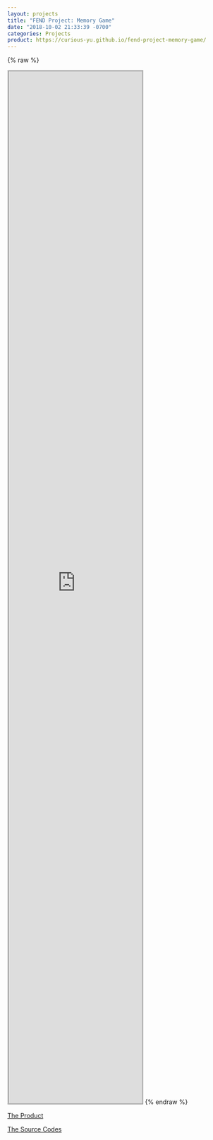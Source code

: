```yaml
---
layout: projects
title: "FEND Project: Memory Game"
date: "2018-10-02 21:33:39 -0700"
categories: Projects
product: https://curious-yu.github.io/fend-project-memory-game/
---
```


{% raw %}
<iframe marginwidth="0" marginheight="0" width="60%" height="60%" style="border: 3px ridge #cccccc;text-align:center" src="https://curious-yu.github.io/fend-project-memory-game/"></iframe>
{% endraw %}

[The Product](https://curious-yu.github.io/fend-project-memory-game/)

[The Source Codes](https://github.com/Curious-Yu/fend-project-memory-game)
